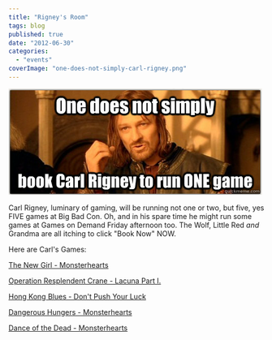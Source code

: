 ```yaml
---
title: "Rigney's Room"
tags: blog
published: true
date: "2012-06-30"
categories: 
  - "events"
coverImage: "one-does-not-simply-carl-rigney.png"
---
```


[![](/images/one-does-not-simply-carl-rigney.png "one does not simply carl rigney")](http://www.bigbadcon.com/wp-content/uploads/2012/06/one-does-not-simply-carl-rigney.png)

Carl Rigney, luminary of gaming, will be running not one or two, but five, yes FIVE games at Big Bad Con. Oh, and in his spare time he might run some games at Games on Demand Friday afternoon too. The Wolf, Little Red _and_ Grandma are all itching to click "Book Now" NOW.

Here are Carl's Games:

[The New Girl - Monsterhearts](http://www.bigbadcon.com/events/the-new-girl/ "The New Girl")

[Operation Resplendent Crane - Lacuna Part I.](http://www.bigbadcon.com/events/operation-resplendent-crane/ "Operation Resplendent Crane")

[Hong Kong Blues - Don't Push Your Luck](http://www.bigbadcon.com/events/hong-kong-blues/ "Hong Kong Blues")

[Dangerous Hungers - Monsterhearts](http://www.bigbadcon.com/events/dangerous-hungers/ "Dangerous Hungers")

[Dance of the Dead - Monsterhearts](http://www.bigbadcon.com/events/dance-of-the-dead/ "Blood and Tears")
